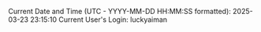 Current Date and Time (UTC - YYYY-MM-DD HH:MM:SS formatted): 2025-03-23 23:15:10
Current User's Login: luckyaiman
